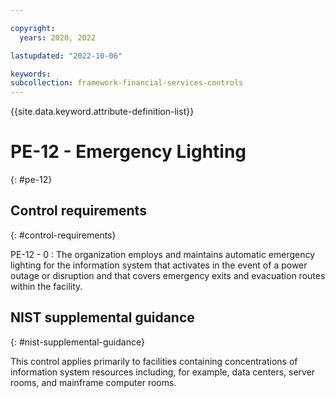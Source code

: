 ```yaml
---

copyright:
  years: 2020, 2022

lastupdated: "2022-10-06"

keywords: 
subcollection: framework-financial-services-controls
---
```


{{site.data.keyword.attribute-definition-list}}

               
# PE-12 - Emergency Lighting
{: #pe-12}

## Control requirements
{: #control-requirements}

PE-12 - 0
    : The organization employs and maintains automatic emergency lighting for the information system that activates in the event of a power outage or disruption and that covers emergency exits and evacuation routes within the facility.

## NIST supplemental guidance
{: #nist-supplemental-guidance}

This control applies primarily to facilities containing concentrations of information system resources including, for example, data centers, server rooms, and mainframe computer rooms.





